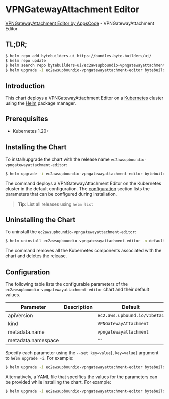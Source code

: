 # VPNGatewayAttachment Editor

[VPNGatewayAttachment Editor by AppsCode](https://byte.builders) - VPNGatewayAttachment Editor

## TL;DR;

```bash
$ helm repo add bytebuilders-ui https://bundles.byte.builders/ui/
$ helm repo update
$ helm search repo bytebuilders-ui/ec2awsupboundio-vpngatewayattachment-editor --version=v0.4.18
$ helm upgrade -i ec2awsupboundio-vpngatewayattachment-editor bytebuilders-ui/ec2awsupboundio-vpngatewayattachment-editor -n default --create-namespace --version=v0.4.18
```

## Introduction

This chart deploys a VPNGatewayAttachment Editor on a [Kubernetes](http://kubernetes.io) cluster using the [Helm](https://helm.sh) package manager.

## Prerequisites

- Kubernetes 1.20+

## Installing the Chart

To install/upgrade the chart with the release name `ec2awsupboundio-vpngatewayattachment-editor`:

```bash
$ helm upgrade -i ec2awsupboundio-vpngatewayattachment-editor bytebuilders-ui/ec2awsupboundio-vpngatewayattachment-editor -n default --create-namespace --version=v0.4.18
```

The command deploys a VPNGatewayAttachment Editor on the Kubernetes cluster in the default configuration. The [configuration](#configuration) section lists the parameters that can be configured during installation.

> **Tip**: List all releases using `helm list`

## Uninstalling the Chart

To uninstall the `ec2awsupboundio-vpngatewayattachment-editor`:

```bash
$ helm uninstall ec2awsupboundio-vpngatewayattachment-editor -n default
```

The command removes all the Kubernetes components associated with the chart and deletes the release.

## Configuration

The following table lists the configurable parameters of the `ec2awsupboundio-vpngatewayattachment-editor` chart and their default values.

|     Parameter      | Description |                 Default                 |
|--------------------|-------------|-----------------------------------------|
| apiVersion         |             | <code>ec2.aws.upbound.io/v1beta1</code> |
| kind               |             | <code>VPNGatewayAttachment</code>       |
| metadata.name      |             | <code>vpngatewayattachment</code>       |
| metadata.namespace |             | <code>""</code>                         |


Specify each parameter using the `--set key=value[,key=value]` argument to `helm upgrade -i`. For example:

```bash
$ helm upgrade -i ec2awsupboundio-vpngatewayattachment-editor bytebuilders-ui/ec2awsupboundio-vpngatewayattachment-editor -n default --create-namespace --version=v0.4.18 --set apiVersion=ec2.aws.upbound.io/v1beta1
```

Alternatively, a YAML file that specifies the values for the parameters can be provided while
installing the chart. For example:

```bash
$ helm upgrade -i ec2awsupboundio-vpngatewayattachment-editor bytebuilders-ui/ec2awsupboundio-vpngatewayattachment-editor -n default --create-namespace --version=v0.4.18 --values values.yaml
```
